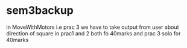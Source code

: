 # sem3backup
in MoveWithMotors i.e prac 3 we have to take output from user about direction of square
in prac1 and 2 both fo 40marks and prac 3 solo for 40marks
